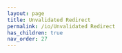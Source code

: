 ```yaml
---
layout: page
title: Unvalidated Redirect
permalink: /io/Unvalidated Redirect
has_children: true
nav_order: 27
---
```


